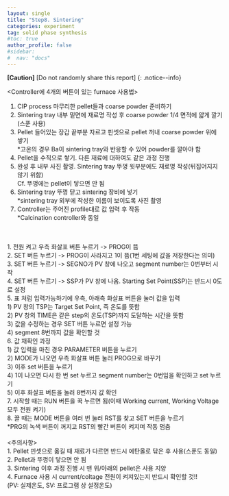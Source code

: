 ```yaml
---
layout: single
title: "Step8. Sintering"
categories: experiment
tag: solid phase synthesis
#toc: true
author_profile: false
#sidebar:
#  nav: "docs"
---
```


**[Caution]** [Do not randomly share this report]
{: .notice--info}

<Controller에 4개의 버튼이 있는 furnace 사용법><br>
1. CIP process 마무리한 pellet들과 coarse powder 준비하기<br>
2. Sintering tray 내부 밑면에 재료명 작성 후 coarse powder 1/4 면적에 얇게 깔기 (스푼 사용)<br>
3. Pellet 들어있는 장갑 끝부분 자르고 핀셋으로 pellet 꺼내 coarse powder 위에 쌓기<br>
 *고온의 경우 Ba이 sintering tray와 반응할 수 있어 powder를 깔아야 함<br>
4. Pellet을 수직으로 쌓기. 다른 재료에 대하여도 같은 과정 진행<br>
5. 완성 후 내부 사진 촬영. Sintering tray 뚜껑 윗부분에도 재료명 작성(뒤집어지지 않기 위함)<br>
 Cf. 뚜껑에는 pellet이 닿으면 안 됨<br>
6. Sintering tray 뚜껑 닫고 sintering 장비에 넣기<br>
 *sintering tray 외부에 작성한 이름이 보이도록 사진 촬영<br>
7. Controller는 주어진 profile대로 값 입력 후 작동<br>
 *Calcination controller와 동일<br>
<br>
<Controller에 표처럼 입력하는 경우><br>
1. 전원 켜고 우측 화살표 버튼 누르기 -> PROG이 뜸<br>
2. SET 버튼 누르기 -> PROG이 사라지고 1이 뜸(1번 세팅에 값을 저장한다는 의미)<br>
3. SET 버튼 누르기 -> SEGNO가 PV 창에 나오고 segment number는 0번부터 시작<br>
4. SET 버튼 누르기 -> SSP가 PV 창에 나옴. Starting Set Point(SSP)는 반드시 0도로 설정<br>
5. 표 처럼 입력가능하기에 우측, 아래측 화살표 버튼을 눌러 값을 입력<br>
1) PV 창의 TSP는 Target Set Point, 즉 온도를 뜻함<br>
2) PV 창의 TIME은 같은 step의 온도(TSP)까지 도달하는 시간을 뜻함<br>
3) 값을 수정하는 경우 SET 버튼 누르면 설정 가능<br>
4) segment 8번까지 값을 확인할 것<br>
6. 값 재확인 과정<br>
 1) 값 입력을 마친 경우 PARAMETER 버튼을 누르기<br>
 2) MODE가 나오면 우측 화살표 버튼 눌러 PROG으로 바꾸기<br>
 3) 이후 set 버튼을 누르기<br>
 4) 1이 나오면 다시 한 번 set 누르고 segment number는 0번임을 확인하고 set 누르기<br>
 5) 이후 화살표 버튼을 눌러 8번까지 값 확인<br>
7. 시작할 때는 RUN 버튼을 꾹 누르면 됨(이때 Working current, Working Voltage 모두 전원 켜기)<br>
8. 끌 때는 MODE 버튼을 여러 번 눌러 RST를 찾고 SET 버튼을 누르기<br>
*PRG의 녹색 버튼이 꺼지고 RST의 빨간 버튼이 켜지며 작동 멈춤<br>
<br>
<주의사항><br>
1. Pellet 핀셋으로 옮길 때 재료가 다르면 반드시 에탄올로 닦은 후 사용(스푼도 동일)<br>
2. Pellet과 뚜껑이 닿으면 안 됨<br>
3. Sintering 이후 과정 진행 시 맨 위/아래의 pellet은 사용 지양<br>
4. Furnace 사용 시 current/coltage 전원이 켜져있는지 반드시 확인할 것!!<br>
  (PV: 실제온도, SV: 프로그램 상 설정온도)
